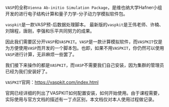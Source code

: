 `VASP`的全称`Vienna Ab-initio Simulation Package`，是维也纳大学Hafner小组开发的进行电子结构计算和量子力学-分子动力学模拟软件包。

`vaspkit`是一款VASP预-后数据处理脚本。 最新版的`vaspkit`是王伟老师、许楠、刘锦程，唐刚，李强和乐平共同努力的成果。

因此我们需要区分开`VASP`和`VASPKIT`。`VASP`是一款计算模拟软件，而`VASPKIT`仅是为方便使用`VASP`而开发的一个脚本包。也即，如果不用`VASPKIT`，你仍然可以使用`VASP`进行计算，无非麻烦一些罢了。

我们接下来操作的都是`VASPKIT`，而`VASP`不需要我们自己安装，因为集群的管理员已经为我们安装好了。

`VASPKIT`官网：https://vaspkit.com/index.html

官网已经详细的列出了VASPKIT如何配置安装，如何开始使用。由于课程需要，实际使用与官方文档的描述有一丁点区别，本文档仅对本人使用过程做记录。